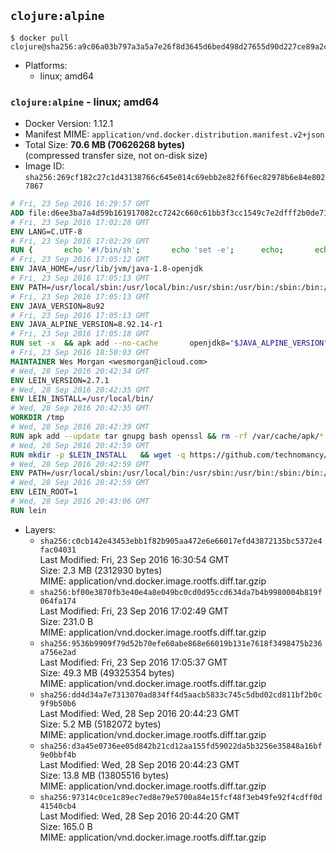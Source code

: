 ## `clojure:alpine`

```console
$ docker pull clojure@sha256:a9c06a03b797a3a5a7e26f8d3645d6bed498d27655d90d227ce89a2c23ff4b1a
```

-	Platforms:
	-	linux; amd64

### `clojure:alpine` - linux; amd64

-	Docker Version: 1.12.1
-	Manifest MIME: `application/vnd.docker.distribution.manifest.v2+json`
-	Total Size: **70.6 MB (70626268 bytes)**  
	(compressed transfer size, not on-disk size)
-	Image ID: `sha256:269cf182c27c1d43138766c645e014c69ebb2e82f6f6ec82978b6e84e8027867`

```dockerfile
# Fri, 23 Sep 2016 16:29:57 GMT
ADD file:d6ee3ba7a4d59b161917082cc7242c660c61bb3f3cc1549c7e2dfff2b0de7104 in / 
# Fri, 23 Sep 2016 17:02:28 GMT
ENV LANG=C.UTF-8
# Fri, 23 Sep 2016 17:02:29 GMT
RUN { 		echo '#!/bin/sh'; 		echo 'set -e'; 		echo; 		echo 'dirname "$(dirname "$(readlink -f "$(which javac || which java)")")"'; 	} > /usr/local/bin/docker-java-home 	&& chmod +x /usr/local/bin/docker-java-home
# Fri, 23 Sep 2016 17:05:12 GMT
ENV JAVA_HOME=/usr/lib/jvm/java-1.8-openjdk
# Fri, 23 Sep 2016 17:05:13 GMT
ENV PATH=/usr/local/sbin:/usr/local/bin:/usr/sbin:/usr/bin:/sbin:/bin:/usr/lib/jvm/java-1.8-openjdk/jre/bin:/usr/lib/jvm/java-1.8-openjdk/bin
# Fri, 23 Sep 2016 17:05:13 GMT
ENV JAVA_VERSION=8u92
# Fri, 23 Sep 2016 17:05:13 GMT
ENV JAVA_ALPINE_VERSION=8.92.14-r1
# Fri, 23 Sep 2016 17:05:18 GMT
RUN set -x 	&& apk add --no-cache 		openjdk8="$JAVA_ALPINE_VERSION" 	&& [ "$JAVA_HOME" = "$(docker-java-home)" ]
# Fri, 23 Sep 2016 18:50:03 GMT
MAINTAINER Wes Morgan <wesmorgan@icloud.com>
# Wed, 28 Sep 2016 20:42:34 GMT
ENV LEIN_VERSION=2.7.1
# Wed, 28 Sep 2016 20:42:35 GMT
ENV LEIN_INSTALL=/usr/local/bin/
# Wed, 28 Sep 2016 20:42:35 GMT
WORKDIR /tmp
# Wed, 28 Sep 2016 20:42:39 GMT
RUN apk add --update tar gnupg bash openssl && rm -rf /var/cache/apk/*
# Wed, 28 Sep 2016 20:42:59 GMT
RUN mkdir -p $LEIN_INSTALL   && wget -q https://github.com/technomancy/leiningen/archive/$LEIN_VERSION.tar.gz   && echo "Comparing archive checksum ..."   && echo "876221e884780c865c2ce5c9aa5675a7cae9f215 *$LEIN_VERSION.tar.gz" | sha1sum -c -   && mkdir ./leiningen   && tar -xzf $LEIN_VERSION.tar.gz  -C ./leiningen/ --strip-components=1   && mv leiningen/bin/lein-pkg $LEIN_INSTALL/lein   && rm -rf $LEIN_VERSION.tar.gz ./leiningen   && chmod 0755 $LEIN_INSTALL/lein   && wget -q https://github.com/technomancy/leiningen/releases/download/$LEIN_VERSION/leiningen-$LEIN_VERSION-standalone.zip   && wget -q https://github.com/technomancy/leiningen/releases/download/$LEIN_VERSION/leiningen-$LEIN_VERSION-standalone.zip.asc   && gpg --keyserver pool.sks-keyservers.net --recv-key 2E708FB2FCECA07FF8184E275A92E04305696D78   && echo "Verifying Jar file signature ..."   && gpg --verify leiningen-$LEIN_VERSION-standalone.zip.asc   && rm leiningen-$LEIN_VERSION-standalone.zip.asc   && mkdir -p /usr/share/java   && mv leiningen-$LEIN_VERSION-standalone.zip /usr/share/java/leiningen-$LEIN_VERSION-standalone.jar
# Wed, 28 Sep 2016 20:42:59 GMT
ENV PATH=/usr/local/sbin:/usr/local/bin:/usr/sbin:/usr/bin:/sbin:/bin:/usr/lib/jvm/java-1.8-openjdk/jre/bin:/usr/lib/jvm/java-1.8-openjdk/bin:/usr/local/bin/
# Wed, 28 Sep 2016 20:42:59 GMT
ENV LEIN_ROOT=1
# Wed, 28 Sep 2016 20:43:06 GMT
RUN lein
```

-	Layers:
	-	`sha256:c0cb142e43453ebb1f82b905aa472e6e66017efd43872135bc5372e4fac04031`  
		Last Modified: Fri, 23 Sep 2016 16:30:54 GMT  
		Size: 2.3 MB (2312930 bytes)  
		MIME: application/vnd.docker.image.rootfs.diff.tar.gzip
	-	`sha256:bf00e3870fb3e40e4a8e049bc0cd0d95ccd634da7b4b9980004b819f064fa174`  
		Last Modified: Fri, 23 Sep 2016 17:02:49 GMT  
		Size: 231.0 B  
		MIME: application/vnd.docker.image.rootfs.diff.tar.gzip
	-	`sha256:9536b9909f79d52b70efe60abe868e66019b131e7618f3498475b236a756e2ad`  
		Last Modified: Fri, 23 Sep 2016 17:05:37 GMT  
		Size: 49.3 MB (49325354 bytes)  
		MIME: application/vnd.docker.image.rootfs.diff.tar.gzip
	-	`sha256:dd4d34a7e7313070ad834ff4d5aacb5833c745c5dbd02cd811bf2b0c9f9b50b6`  
		Last Modified: Wed, 28 Sep 2016 20:44:23 GMT  
		Size: 5.2 MB (5182072 bytes)  
		MIME: application/vnd.docker.image.rootfs.diff.tar.gzip
	-	`sha256:d3a45e0736ee05d842b21cd12aa155fd59022da5b3256e35848a16bf9e0bbf4b`  
		Last Modified: Wed, 28 Sep 2016 20:44:23 GMT  
		Size: 13.8 MB (13805516 bytes)  
		MIME: application/vnd.docker.image.rootfs.diff.tar.gzip
	-	`sha256:97314c0ce1c89ec7ed8e79e5700a84e15fcf48f3eb49fe92f4cdff0d41540cb4`  
		Last Modified: Wed, 28 Sep 2016 20:44:20 GMT  
		Size: 165.0 B  
		MIME: application/vnd.docker.image.rootfs.diff.tar.gzip

